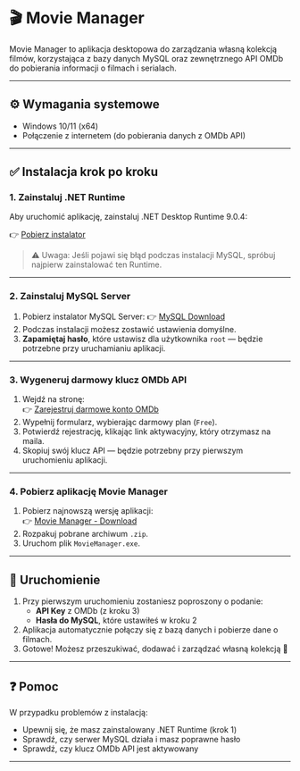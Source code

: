 # 🎬 Movie Manager

Movie Manager to aplikacja desktopowa do zarządzania własną kolekcją filmów, korzystająca z bazy danych MySQL oraz zewnętrznego API OMDb do pobierania informacji o filmach i serialach.

---

## ⚙️ Wymagania systemowe

- Windows 10/11 (x64)
- Połączenie z internetem (do pobierania danych z OMDb API)

---

## ✅ Instalacja krok po kroku

### 1. Zainstaluj .NET Runtime

Aby uruchomić aplikację, zainstaluj .NET Desktop Runtime 9.0.4:

👉 [Pobierz instalator](https://dotnet.microsoft.com/en-us/download/dotnet/thank-you/runtime-desktop-9.0.4-windows-x64-installer?cid=getdotnetcore)

> ⚠️ Uwaga: Jeśli pojawi się błąd podczas instalacji MySQL, spróbuj najpierw zainstalować ten Runtime.

---

### 2. Zainstaluj MySQL Server

1. Pobierz instalator MySQL Server:
   👉 [MySQL Download](https://dev.mysql.com/downloads/mysql/)
2. Podczas instalacji możesz zostawić ustawienia domyślne.
3. **Zapamiętaj hasło**, które ustawisz dla użytkownika `root` — będzie potrzebne przy uruchamianiu aplikacji.

---

### 3. Wygeneruj darmowy klucz OMDb API

1. Wejdź na stronę:  
   👉 [Zarejestruj darmowe konto OMDb](https://www.omdbapi.com/apikey.aspx?__EVENTTARGET=freeAcct)
2. Wypełnij formularz, wybierając darmowy plan (`Free`).
3. Potwierdź rejestrację, klikając link aktywacyjny, który otrzymasz na maila.
4. Skopiuj swój klucz API — będzie potrzebny przy pierwszym uruchomieniu aplikacji.

---

### 4. Pobierz aplikację Movie Manager

1. Pobierz najnowszą wersję aplikacji:  
   👉 [Movie Manager - Download](https://shorturl.at/Z9gdd)
2. Rozpakuj pobrane archiwum `.zip`.
3. Uruchom plik `MovieManager.exe`.

---

## 🚀 Uruchomienie

1. Przy pierwszym uruchomieniu zostaniesz poproszony o podanie:
   - **API Key** z OMDb (z kroku 3)
   - **Hasła do MySQL**, które ustawiłeś w kroku 2
2. Aplikacja automatycznie połączy się z bazą danych i pobierze dane o filmach.
3. Gotowe! Możesz przeszukiwać, dodawać i zarządzać własną kolekcją 🎥

---

## ❓ Pomoc

W przypadku problemów z instalacją:
- Upewnij się, że masz zainstalowany .NET Runtime (krok 1)
- Sprawdź, czy serwer MySQL działa i masz poprawne hasło
- Sprawdź, czy klucz OMDb API jest aktywowany

---

